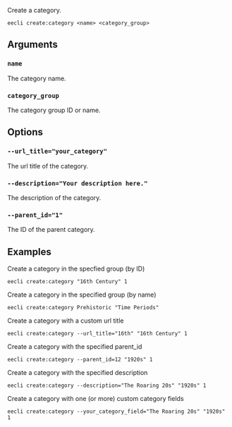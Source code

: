 Create a category.

```
eecli create:category <name> <category_group>
```

## Arguments

### `name`

The category name.

### `category_group`

The category group ID or name.

## Options

### `--url_title="your_category"`

The url title of the category.

### `--description="Your description here."`

The description of the category.

### `--parent_id="1"`

The ID of the parent category.

## Examples

Create a category in the specfied group (by ID)

```
eecli create:category "16th Century" 1
```

Create a category in the specified group (by name)

```
eecli create:category Prehistoric "Time Periods"
```

Create a category with a custom url title

```
eecli create:category --url_title="16th" "16th Century" 1
```

Create a category with the specified parent_id

```
eecli create:category --parent_id=12 "1920s" 1
```

Create a category with the specified description

```
eecli create:category --description="The Roaring 20s" "1920s" 1
```

Create a category with one (or more) custom category fields

```
eecli create:category --your_category_field="The Roaring 20s" "1920s" 1
```